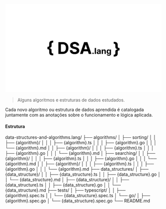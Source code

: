 ![Descrição do GIF](/assets/dsa-lang.svg)

> Alguns algoritmos e estruturas de dados estudados.

Cada novo algoritmo ou estrutura de dados aprendida é catalogada juntamente com as anotações sobre o funcionamento e lógica aplicada.

#### Estrutura

data-structures-and-algorithms.lang/
├── algorithms/
│   ├── sorting/
│   │   ├── {algorithm}/
│   │   │   ├── {algorithm}.ts
│   │   │   ├── {algorithm}.go
│   │   │   └── {algorithm}.md
│   │   ├── {algorithm}/
│   │   │   ├── {algorithm}.ts
│   │   │   ├── {algorithm}.go
│   │   │   └── {algorithm}.md
│   ├── searching/
│   │   ├── {algorithm}/
│   │   │   ├── {algorithm}.ts
│   │   │   ├── {algorithm}.go
│   │   │   └── {algorithm}.md
│   │   ├── {algorithm}/
│   │   │   ├── {algorithm}.ts
│   │   │   ├── {algorithm}.go
│   │   │   └── {algorithm}.md
├── data_structures/
│   ├── {data_structure}/
│   │   ├── {data_structure}.ts
│   │   ├── {data_structure}.go
│   │   └── {data_structure}.md
│   ├── {data_structure}/
│   │   ├── {data_structure}.ts
│   │   ├── {data_structure}.go
│   │   └── {data_structure}.md
├── tests/
│   ├── typescript/
│   │   ├── {algorithm}.spec.ts
│   │   └── {data_structure}.spec.ts
│   └── go/
│       ├── {algorithm}.spec.go
│       └── {data_structure}.spec.go
└── README.md


